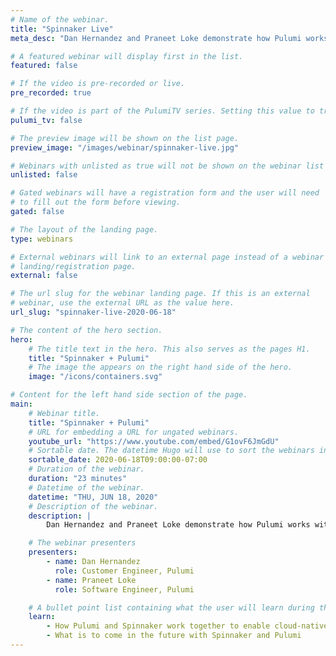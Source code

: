 ```yaml
---
# Name of the webinar.
title: "Spinnaker Live"
meta_desc: "Dan Hernandez and Praneet Loke demonstrate how Pulumi works with Spinnaker to enable cloud-native continuous delivery for infrastructure and applications."

# A featured webinar will display first in the list.
featured: false

# If the video is pre-recorded or live.
pre_recorded: true

# If the video is part of the PulumiTV series. Setting this value to true will list the video in the "PulumiTV" section.
pulumi_tv: false

# The preview image will be shown on the list page.
preview_image: "/images/webinar/spinnaker-live.jpg"

# Webinars with unlisted as true will not be shown on the webinar list
unlisted: false

# Gated webinars will have a registration form and the user will need
# to fill out the form before viewing.
gated: false

# The layout of the landing page.
type: webinars

# External webinars will link to an external page instead of a webinar
# landing/registration page.
external: false

# The url slug for the webinar landing page. If this is an external
# webinar, use the external URL as the value here.
url_slug: "spinnaker-live-2020-06-18"

# The content of the hero section.
hero:
    # The title text in the hero. This also serves as the pages H1.
    title: "Spinnaker + Pulumi"
    # The image the appears on the right hand side of the hero.
    image: "/icons/containers.svg"

# Content for the left hand side section of the page.
main:
    # Webinar title.
    title: "Spinnaker + Pulumi"
    # URL for embedding a URL for ungated webinars.
    youtube_url: "https://www.youtube.com/embed/G1ovF6JmGdU"
    # Sortable date. The datetime Hugo will use to sort the webinars in date order.
    sortable_date: 2020-06-18T09:00:00-07:00
    # Duration of the webinar.
    duration: "23 minutes"
    # Datetime of the webinar.
    datetime: "THU, JUN 18, 2020"
    # Description of the webinar.
    description: |
        Dan Hernandez and Praneet Loke demonstrate how Pulumi works with Spinnaker to enable cloud-native continuous delivery for infrastructure and applications. Learn about the initial journey Pulumi has taken joining the Spinnaker eco-system, what we’ve put together so far and what’s to come in the future.

    # The webinar presenters
    presenters:
        - name: Dan Hernandez
          role: Customer Engineer, Pulumi
        - name: Praneet Loke
          role: Software Engineer, Pulumi

    # A bullet point list containing what the user will learn during the webinar.
    learn:
        - How Pulumi and Spinnaker work together to enable cloud-native CD
        - What is to come in the future with Spinnaker and Pulumi
---
```

